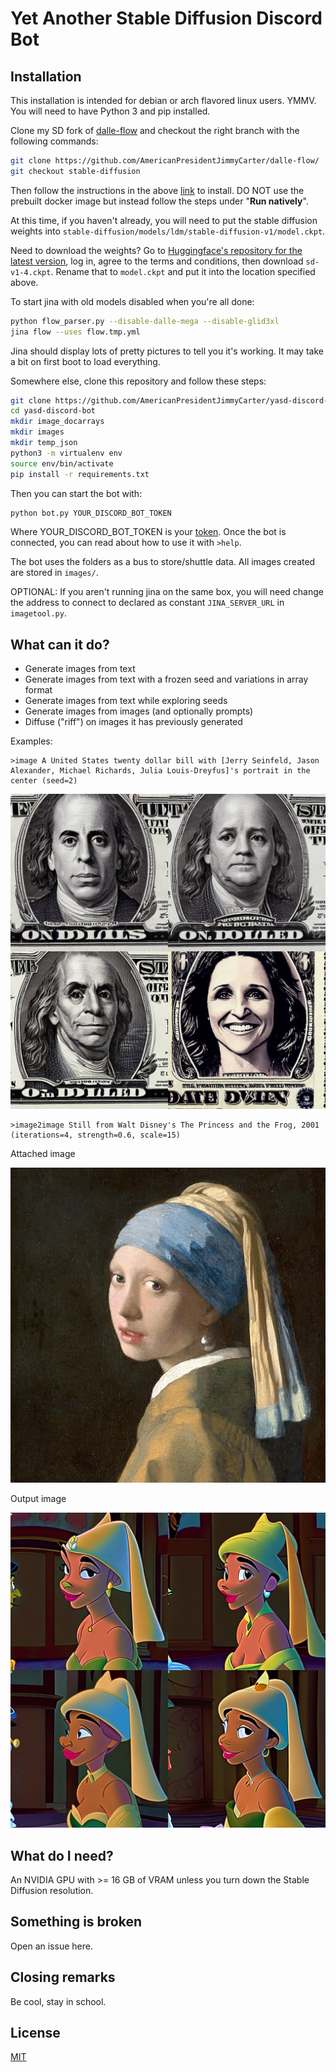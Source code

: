 # Yet Another Stable Diffusion Discord Bot

## Installation

This installation is intended for debian or arch flavored linux users. YMMV. You will need to have Python 3 and pip installed.

Clone my SD fork of [dalle-flow](https://github.com/AmericanPresidentJimmyCarter/dalle-flow/tree/stable-diffusion) and checkout the right branch with the following commands:

```bash
git clone https://github.com/AmericanPresidentJimmyCarter/dalle-flow/
git checkout stable-diffusion
```

Then follow the instructions in the above [link](https://github.com/AmericanPresidentJimmyCarter/dalle-flow/tree/stable-diffusion) to install. DO NOT use the prebuilt docker image but instead follow the steps under "**Run natively**".

At this time, if you haven't already, you will need to put the stable diffusion weights into `stable-diffusion/models/ldm/stable-diffusion-v1/model.ckpt`.

Need to download the weights? Go to [Huggingface's repository for the latest version](https://huggingface.co/CompVis/stable-diffusion-v-1-4-original/blob/main/sd-v1-4.ckpt), log in, agree to the terms and conditions, then download `sd-v1-4.ckpt`. Rename that to `model.ckpt` and put it into the location specified above.

To start jina with old models disabled when you're all done:

```bash
python flow_parser.py --disable-dalle-mega --disable-glid3xl
jina flow --uses flow.tmp.yml
```

Jina should display lots of pretty pictures to tell you it's working. It may take a bit on first boot to load everything.

Somewhere else, clone this repository and follow these steps:

```bash
git clone https://github.com/AmericanPresidentJimmyCarter/yasd-discord-bot/
cd yasd-discord-bot
mkdir image_docarrays
mkdir images
mkdir temp_json
python3 -m virtualenv env
source env/bin/activate
pip install -r requirements.txt
```

Then you can start the bot with:

```bash
python bot.py YOUR_DISCORD_BOT_TOKEN
```

Where YOUR_DISCORD_BOT_TOKEN is your [token](https://discordpy.readthedocs.io/en/stable/discord.html). Once the bot is connected, you can read about how to use it with `>help`.

The bot uses the folders as a bus to store/shuttle data. All images created are stored in `images/`.

OPTIONAL: If you aren't running jina on the same box, you will need change the address to connect to declared as constant `JINA_SERVER_URL` in `imagetool.py`.

## What can it do?

- Generate images from text
- Generate images from text with a frozen seed and variations in array format
- Generate images from text while exploring seeds
- Generate images from images (and optionally prompts)
- Diffuse ("riff") on images it has previously generated

Examples:

```
>image A United States twenty dollar bill with [Jerry Seinfeld, Jason Alexander, Michael Richards, Julia Louis-Dreyfus]'s portrait in the center (seed=2)
```

![Seinfeld actors on money](https://github.com/AmericanPresidentJimmyCarter/yasd-discord-bot/blob/master/examples/seinfeld_money.jpg?raw=true)

```
>image2image Still from Walt Disney's The Princess and the Frog, 2001 (iterations=4, strength=0.6, scale=15)
```

Attached image

![Vermeer's Girl with a Pearl Earring](https://github.com/AmericanPresidentJimmyCarter/yasd-discord-bot/blob/master/examples/pearl.jpg?raw=true)

Output image

![Vermeer's Girl with a Pearl Earring diffused into Disney's Princess and the Front](https://github.com/AmericanPresidentJimmyCarter/yasd-discord-bot/blob/master/examples/princess_frog.jpg?raw=true)


## What do I need?

An NVIDIA GPU with >= 16 GB of VRAM unless you turn down the Stable Diffusion resolution.

## Something is broken

Open an issue here.

## Closing remarks

Be cool, stay in school.

## License

[MIT](https://choosealicense.com/licenses/mit/)